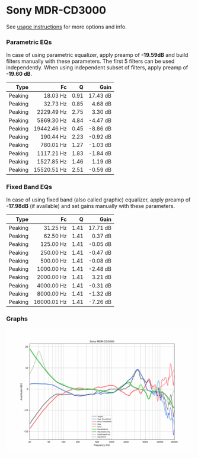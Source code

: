 # Sony MDR-CD3000
See [usage instructions](https://github.com/jaakkopasanen/AutoEq#usage) for more options and info.

### Parametric EQs
In case of using parametric equalizer, apply preamp of **-19.59dB** and build filters manually
with these parameters. The first 5 filters can be used independently.
When using independent subset of filters, apply preamp of **-19.60 dB**.

| Type    | Fc          |    Q | Gain     |
|--------:|------------:|-----:|---------:|
| Peaking | 18.03 Hz    | 0.91 | 17.43 dB |
| Peaking | 32.73 Hz    | 0.85 | 4.68 dB  |
| Peaking | 2229.49 Hz  | 2.75 | 3.30 dB  |
| Peaking | 5869.30 Hz  | 4.84 | -4.47 dB |
| Peaking | 19442.46 Hz | 0.45 | -8.86 dB |
| Peaking | 190.44 Hz   | 2.23 | -0.92 dB |
| Peaking | 780.01 Hz   | 1.27 | -1.03 dB |
| Peaking | 1117.21 Hz  | 1.83 | -1.84 dB |
| Peaking | 1527.85 Hz  | 1.46 | 1.19 dB  |
| Peaking | 15520.51 Hz | 2.51 | -0.59 dB |

### Fixed Band EQs
In case of using fixed band (also called graphic) equalizer, apply preamp of **-17.98dB**
(if available) and set gains manually with these parameters.

| Type    | Fc          |    Q | Gain     |
|--------:|------------:|-----:|---------:|
| Peaking | 31.25 Hz    | 1.41 | 17.71 dB |
| Peaking | 62.50 Hz    | 1.41 | 0.37 dB  |
| Peaking | 125.00 Hz   | 1.41 | -0.05 dB |
| Peaking | 250.00 Hz   | 1.41 | -0.47 dB |
| Peaking | 500.00 Hz   | 1.41 | -0.08 dB |
| Peaking | 1000.00 Hz  | 1.41 | -2.48 dB |
| Peaking | 2000.00 Hz  | 1.41 | 3.21 dB  |
| Peaking | 4000.00 Hz  | 1.41 | -0.31 dB |
| Peaking | 8000.00 Hz  | 1.41 | -1.32 dB |
| Peaking | 16000.01 Hz | 1.41 | -7.26 dB |

### Graphs
![](./Sony%20MDR-CD3000.png)